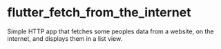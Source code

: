 # flutter_fetch_from_the_internet
Simple HTTP app that fetches some peoples data from a website, on the internet, and displays them in a list view.

